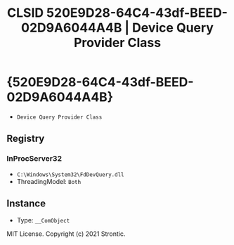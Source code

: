 ﻿---
title: "CLSID 520E9D28-64C4-43df-BEED-02D9A6044A4B | Device Query Provider Class"
excerpt: What is COM-Object CLSID 520E9D28-64C4-43df-BEED-02D9A6044A4B?
---

# {520E9D28-64C4-43df-BEED-02D9A6044A4B}

* `Device Query Provider Class`

## Registry


### InProcServer32

* `C:\Windows\System32\FdDevQuery.dll`
* ThreadingModel: `Both`

## Instance

* Type: `__ComObject`

MIT License. Copyright (c) 2021 Strontic.


